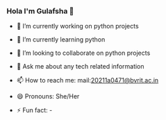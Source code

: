 ### Hola I'm Gulafsha 👋





- 🔭 I’m currently working on python projects
- 🌱 I’m currently learning python
- 👯 I’m looking to collaborate on python projects

- 💬 Ask me about any tech related information
- 📫 How to reach me: mail:20211a0471@bvrit.ac.in
- 😄 Pronouns: She/Her
- ⚡ Fun fact: -

